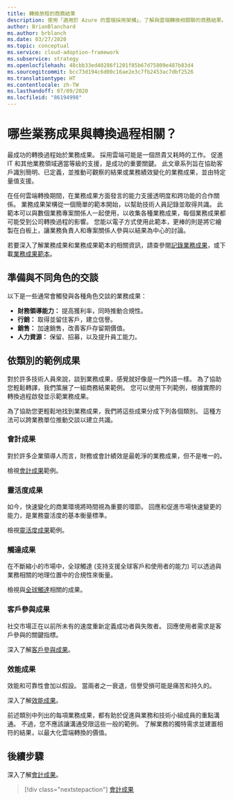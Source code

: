 ```yaml
---
title: 轉換旅程的商務結果
description: 使用「適用於 Azure 的雲端採用架構」，了解與雲端轉換相關聯的商務結果。
author: BrianBlanchard
ms.author: brblanch
ms.date: 03/27/2020
ms.topic: conceptual
ms.service: cloud-adoption-framework
ms.subservice: strategy
ms.openlocfilehash: 48cbb33ed40286f1201f85b67d75809e487b83d4
ms.sourcegitcommit: bcc73d194c6d00c16ae2e3c7fb2453ac7dbf2526
ms.translationtype: HT
ms.contentlocale: zh-TW
ms.lasthandoff: 07/09/2020
ms.locfileid: "86194998"
---
```

# <a name="what-business-outcomes-are-associated-with-transformation-journeys"></a>哪些業務成果與轉換過程相關？

最成功的轉換過程始於業務成果。 採用雲端可能是一個昂貴又耗時的工作。 促進 IT 和其他業務領域適當等級的支援，是成功的重要關鍵。 此文章系列旨在協助客戶識別簡明、已定義，並推動可觀察的結果或業務績效變化的業務成果，並由特定量值支援。

在任何雲端轉換期間，在業務成果方面發言的能力支援透明度和跨功能的合作關係。 業務成果架構從一個簡單的範本開始，以幫助技術人員記錄並取得共識。 此範本可以與數個業務專案關係人一起使用，以收集各種業務成果，每個業務成果都可能受到公司轉換過程的影響。 您能以電子方式使用此範本，更棒的則是將它繪製在白板上，讓業務負責人和專案關係人參與以結果為中心的討論。

若要深入了解業務成果和業務成果範本的相關資訊，請查參閱[記錄業務成果](./business-outcome-template.md)，或下載[業務成果範本](https://archcenter.blob.core.windows.net/cdn/business-outcome-template.xlsx)。

## <a name="prepare-for-conversations-with-different-personas"></a>準備與不同角色的交談

以下是一些通常會觸發與各種角色交談的業務成果：

- **財務領導能力：** 提高獲利率，同時推動合規性。
- **行銷：** 取得並留住客戶，建立信譽。
- **銷售：** 加速銷售，改善客戶存留期價值。
- **人力資源：** 保留、招募，以及提升員工能力。

## <a name="sample-outcomes-by-category"></a>依類別的範例成果

對於許多技術人員來說，談到業務成果，感覺就好像是一門外語一樣。 為了協助您輕鬆轉譯，我們策展了一組商務結果範例。 您可以使用下列範例，根據實際的轉換過程啟發並示範業務成果。

為了協助您更輕鬆地找到業務成果，我們將這些成果分成下列各個類別。 這種方法可以跨業務單位推動交談以建立共識。

### <a name="fiscal-outcomes"></a>會計成果

對於許多企業領導人而言，財務或會計績效是最乾淨的業務成果，但不是唯一的。

檢視[會計成果](./fiscal-outcomes.md)範例。

### <a name="agility-outcomes"></a>靈活度成果

如今，快速變化的商業環境將時間視為重要的環節。 回應和促進市場快速變更的能力，是業務靈活度的基本衡量標準。

檢視[靈活度成果](./agility-outcomes.md)範例。

<!-- docsTest:ignore "global reach" -->

### <a name="reach-outcomes"></a>觸達成果

在不斷縮小的市場中，全球觸達 (支持支援全球客戶和使用者的能力) 可以透過與業務相關的地理位置中的合規性來衡量。

檢視與[全球觸達](./reach-outcomes.md)相關的成果。

### <a name="customer-engagement-outcomes"></a>客戶參與成果

社交市場正在以前所未有的速度重新定義成功者與失敗者。 回應使用者需求是客戶參與的關鍵指標。

深入了解[客戶參與成果](./engagement-outcomes.md)。

### <a name="performance-outcomes"></a>效能成果

效能和可靠性會加以假設。 當兩者之一衰退，信譽受損可能是痛苦和持久的。

深入了解[效能成果](./performance-outcomes.md)。

前述類別中列出的每項業務成果，都有助於促進與業務和技術小組成員的重點溝通。 不過，您不應該讓溝通受限這些一般的範例。 了解業務的獨特需求並建置相符的結果，以最大化雲端轉換的價值。

## <a name="next-steps"></a>後續步驟

深入了解[會計成果](./fiscal-outcomes.md)。

> [!div class="nextstepaction"]
> [會計成果](./fiscal-outcomes.md)
